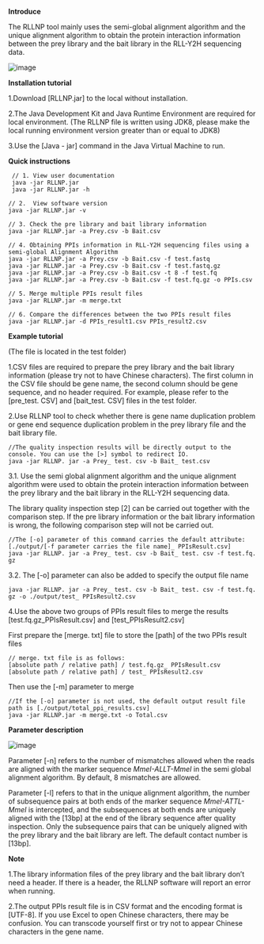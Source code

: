 **Introduce**

The RLLNP tool mainly uses the semi-global alignment algorithm and the unique alignment algorithm to obtain the protein interaction information between the prey library and the bait library in the RLL-Y2H sequencing data.

![image](https://user-images.githubusercontent.com/45482470/185730889-fc675dc0-a80e-433d-ab1d-339bd66fa344.png)


**Installation tutorial**

1.Download [RLLNP.jar] to the local without installation.

2.The Java Development Kit and Java Runtime Environment are required for local environment.
(The RLLNP file is written using JDK8, please make the local running environment version greater than or equal to JDK8)

3.Use the [Java - jar] command in the Java Virtual Machine to run.

**Quick instructions**

     // 1. View user documentation
     java -jar RLLNP.jar
     java -jar RLLNP.jar -h

    // 2.  View software version
    java -jar RLLNP.jar -v

    // 3. Check the pre library and bait library information
    java -jar RLLNP.jar -a Prey.csv -b Bait.csv

    // 4. Obtaining PPIs information in RLL-Y2H sequencing files using a semi-global Alignment Algorithm
    java -jar RLLNP.jar -a Prey.csv -b Bait.csv -f test.fastq
    java -jar RLLNP.jar -a Prey.csv -b Bait.csv -f test.fastq.gz
    java -jar RLLNP.jar -a Prey.csv -b Bait.csv -t 8 -f test.fq
    java -jar RLLNP.jar -a Prey.csv -b Bait.csv -f test.fq.gz -o PPIs.csv

    // 5. Merge multiple PPIs result files
    java -jar RLLNP.jar -m merge.txt
    
    // 6. Compare the differences between the two PPIs result files
    java -jar RLLNP.jar -d PPIs_result1.csv PPIs_result2.csv

**Example tutorial**

(The file is located in the test folder)

1.CSV files are required to prepare the prey library and the bait library information (please try not to have Chinese characters).
The first column in the CSV file should be gene name, the second column should be gene sequence, and no header required.
For example, please refer to the [pre_test. CSV] and [bait_test. CSV] files in the test folder.

2.Use RLLNP tool to check whether there is gene name duplication problem or gene end sequence duplication problem in the prey library file and the bait library file.

    //The quality inspection results will be directly output to the console. You can use the [>] symbol to redirect IO.
    java -jar RLLNP. jar -a Prey_ test. csv -b Bait_ test.csv

3.1. Use the semi global alignment algorithm and the unique alignment algorithm were used to obtain the protein interaction information between the prey library and the bait library in the RLL-Y2H sequencing data.

The library quality inspection step [2] can be carried out together with the comparison step. If the pre library information or the bait library information is wrong, the following comparison step will not be carried out.

    //The [-o] parameter of this command carries the default attribute: [./output/[-f parameter carries the file name]_ PPIsResult.csv]
    java -jar RLLNP. jar -a Prey_ test. csv -b Bait_ test. csv -f test.fq. gz

3.2. The [-o] parameter can also be added to specify the output file name

    java -jar RLLNP. jar -a Prey_ test. csv -b Bait_ test. csv -f test.fq. gz -o ./output/test_ PPIsResult2.csv

4.Use the above two groups of PPIs result files to merge the results [test.fq.gz_PPIsResult.csv] and [test_PPIsResult2.csv]

First prepare the [merge. txt] file to store the [path] of the two PPIs result files

    // merge. txt file is as follows:
    [absolute path / relative path] / test.fq.gz_ PPIsResult.csv
    [absolute path / relative path] / test_ PPIsResult2.csv

Then use the [-m] parameter to merge

    //If the [-o] parameter is not used, the default output result file path is [./output/total_ppi_results.csv]
    java -jar RLLNP.jar -m merge.txt -o Total.csv

**Parameter description**

![image](https://user-images.githubusercontent.com/45482470/185730916-be17c777-7d9c-4ac6-824a-85f8c8e92c61.png)

Parameter [-n] refers to the number of mismatches allowed when the reads are aligned with the marker sequence _MmeI-ALLT-MmeI_ in the semi global alignment algorithm. By default, 8 mismatches are allowed.

Parameter [-l] refers to that in the unique alignment algorithm, the number of subsequence pairs at both ends of the marker sequence _MmeI-ATTL-MmeI_ is intercepted, and the subsequences at both ends are uniquely aligned with the [13bp] at the end of the library sequence after quality inspection. Only the subsequence pairs that can be uniquely aligned with the prey library and the bait library are left. The default contact number is [13bp].

**Note**

1.The library information files of the prey library and the bait library don’t need a header. If there is a header, the RLLNP software will report an error when running.

2.The output PPIs result file is in CSV format and the encoding format is [UTF-8]. If you use Excel to open Chinese characters, there may be confusion. You can transcode yourself first or try not to appear Chinese characters in the gene name.
